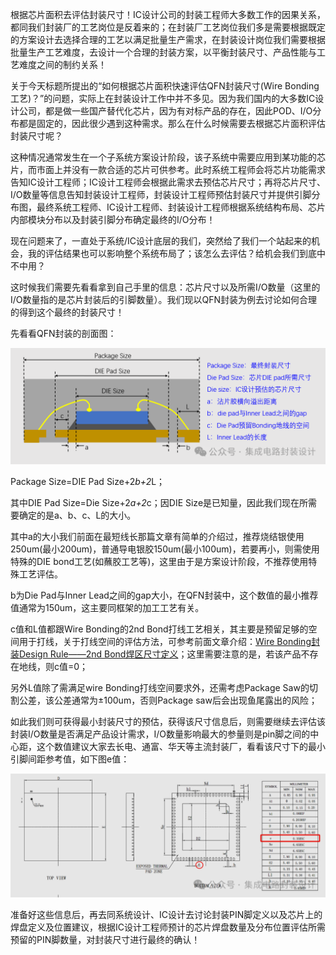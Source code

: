 
根据芯片面积去评估封装尺寸！IC设计公司的封装工程师大多数工作的因果关系，都同我们封装厂的工艺岗位是反着来的；在封装厂工艺岗位我们多是需要根据既定的方案设计去选择合理的工艺以满足批量生产需求，在封装设计岗位我们需要根据批量生产工艺难度，去设计一个合理的封装方案，以平衡封装尺寸、产品性能与工艺难度之间的制约关系！

关于今天标题所提出的“如何根据芯片面积快速评估QFN封装尺寸(Wire Bonding 工艺)？”的问题，实际上在封装设计工作中并不多见。因为我们国内的大多数IC设计公司，都是做一些国产替代化芯片，因为有对标产品的存在，因此POD、I/O分布都是固定的，因此很少遇到这种需求。那么在什么时候需要去根据芯片面积评估封装尺寸呢？

这种情况通常发生在一个子系统方案设计阶段，该子系统中需要应用到某功能的芯片，而市面上并没有一款合适的芯片可供参考。此时系统工程师会将芯片功能需求告知IC设计工程师；IC设计工程师会根据此需求去预估芯片尺寸；再将芯片尺寸、I/O数量等信息告知封装设计工程师，封装设计工程师预估封装尺寸并提供引脚分布图，最终系统工程师、IC设计工程师、封装设计工程师根据系统结构布局、芯片内部模块分布以及封装引脚分布确定最终的I/O分布！

现在问题来了，一直处于系统/IC设计底层的我们，突然给了我们一个站起来的机会，我的评估结果也可以影响整个系统布局了；该怎么去评估？给机会我们到底中不中用？

这时候我们需要先看看拿到自己手里的信息：芯片尺寸以及所需I/O数量（这里的I/O数量指的是芯片封装后的引脚数量）。我们现以QFN封装为例去讨论如何合理的得到这个最终的封装尺寸！

先看看QFN封装的剖面图：

![](https://raw.githubusercontent.com/LeroyK111/pictureBed/master/20250219001735.png)

Package Size=DIE Pad Size+2*b+2*L；

其中DIE Pad Size=Die Size+2*a+2*c；因DIE Size是已知量，因此我们现在所需要确定的是a、b、c、L的大小。

其中a的大小我们前面在最短线长那篇文章有简单的介绍过，推荐烧结银使用250um(最小200um)，普通导电银胶150um(最小100um)，若要再小，则需使用特殊的DIE bond工艺(如蘸胶工艺等)，这里由于是方案设计阶段，不推荐使用特殊工艺评估。

b为Die Pad与Inner Lead之间的gap大小，在QFN封装中，这个数值的最小推荐值通常为150um，这主要同框架的加工工艺有关。

c值和L值都跟Wire Bonding的2nd Bond打线工艺相关，其主要是预留足够的空间用于打线，关于打线空间的评估方法，可参考前面文章介绍：[Wire Bonding封装Design Rule——2nd Bond焊区尺寸定义](https://mp.weixin.qq.com/s?__biz=MzkxNDcxMjMyNA==&mid=2247484453&idx=1&sn=1923a9def530947aa1f3351dd010562e&scene=21#wechat_redirect)；这里需要注意的是，若该产品不存在地线，则c值=0；

另外L值除了需满足wire Bonding打线空间要求外，还需考虑Package Saw的切割公差，该公差通常为±100um，否则Package saw后会出现鱼尾露出的风险；

如此我们则可获得最小封装尺寸的预估，获得该尺寸信息后，则需要继续去评估该封装I/O数量是否满足产品设计需求，I/O数量影响最大的参量则是pin脚之间的中心距，这个数值建议大家去长电、通富、华天等主流封装厂，看看该尺寸下的最小引脚间距参考值，如下图e值：

![](https://raw.githubusercontent.com/LeroyK111/pictureBed/master/20250219001754.png)

准备好这些信息后，再去同系统设计、IC设计去讨论封装PIN脚定义以及芯片上的焊盘定义及位置建议，根据IC设计工程师预计的芯片焊盘数量及分布位置评估所需预留的PIN脚数量，对封装尺寸进行最终的确认！



